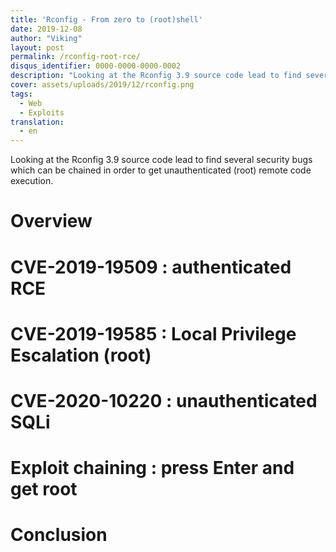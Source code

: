 ```yaml
---
title: 'Rconfig - From zero to (root)shell'
date: 2019-12-08
author: "Viking"
layout: post
permalink: /rconfig-root-rce/
disqus_identifier: 0000-0000-0000-0002
description: "Looking at the Rconfig 3.9 source code lead to find several security bugs which can be chained in order to get unauthenticated (root) remote code execution."
cover: assets/uploads/2019/12/rconfig.png
tags:
  - Web
  - Exploits
translation:
  - en
---
```


Looking at the Rconfig 3.9 source code lead to find several security bugs which can be chained in order to get unauthenticated (root) remote code execution.

<!--more-->

# Overview

# CVE-2019-19509 : authenticated RCE

# CVE-2019-19585 : Local Privilege Escalation (root)

# CVE-2020-10220 : unauthenticated SQLi

# Exploit chaining : press Enter and get root

# Conclusion